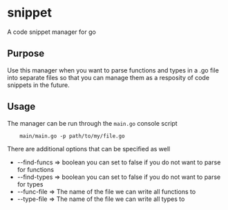 snippet
=======

A code snippet manager for go

## Purpose
Use this manager when you want to parse functions and types in a .go file into
separate files so that you can manage them as a resposity of code snippets in the
future.

## Usage
The manager can be run through the `main.go` console script

        main/main.go -p path/to/my/file.go

There are additional options that can be specified as well

 * --find-funcs => boolean you can set to false if you do not want to parse for functions
 * --find-types => boolean you can set to false if you do not want to parse for types
 * --func-file => The name of the file we can write all functions to
 * --type-file => The name of the file we can write all types to
